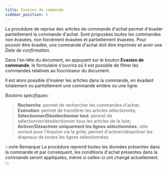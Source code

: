 ```yaml
---
title: Evasion de commande
sidebar_position: 5
---
```


La procédure de reprise des articles de commande d'achat permet d'évader partiellement la commande d'achat. Sont proposées toutes les commandes non évasées, non forcément évasées et partiellement évasées. Pour pouvoir être évadée, une commande d'achat doit être *Imprimée* et avoir une *Date de confirmation*.

Dans l'en-tête du document, en appuyant sur le bouton **Evasion de commande**, le formulaire s'ouvrira où il est possible de filtrer les commandes relatives au fournisseur du document.

Il est alors possible d'insérer les articles dans la commande, en évadant totalement ou partiellement une commande entière ou une ligne.

*Boutons spécifiques*:

> **Recherche**: permet de rechercher les commandes d'achat;  
> **Exécution**: permet de transférer les articles sélectionnés;  
> **Sélectionner/Désélectionner tout**: permet de sélectionner/désélectionner tous les articles de la liste;  
> **Activer/Désactiver uniquement les lignes sélectionnées**: utile surtout pour l'évasion via la grille; permet d'activer/désactiver les drapeaux de toutes les lignes sélectionnées.

:::note Remarque
La procédure reprend toutes les données présentes dans la commande et par conséquent, les conditions d'achat présentes dans la commande seront appliquées, même si celles-ci ont changé actuellement.
:::